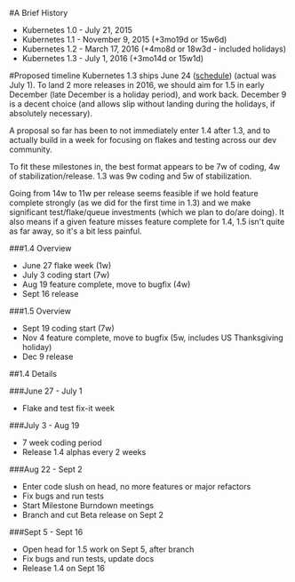 #A Brief History
- Kubernetes 1.0 - July 21, 2015
- Kubernetes 1.1 - November 9, 2015 (+3mo19d or 15w6d)
- Kubernetes 1.2 - March 17, 2016 (+4mo8d or 18w3d - included holidays)
- Kubernetes 1.3 - July 1, 2016 (+3mo14d or 15w1d)

#Proposed timeline
Kubernetes 1.3 ships June 24 ([schedule](https://github.com/kubernetes/kubernetes/wiki/Release-1.3)) (actual was July 1).  To land 2 more releases in 2016, we should aim for 1.5 in early December (late December is a holiday period), and work back.  December 9 is a decent choice (and allows slip without landing during the holidays, if absolutely necessary).

A proposal so far has been to not immediately enter 1.4 after 1.3, and to actually build in a week for focusing on flakes and testing across our dev community.

To fit these milestones in, the best format appears to be 7w of coding, 4w of stabilization/release.  1.3 was 9w coding and 5w of stabilization.

Going from 14w to 11w per release seems feasible if we hold feature complete strongly (as we did for the first time in 1.3) and we make significant test/flake/queue investments (which we plan to do/are doing).  It also means if a given feature misses feature complete for 1.4, 1.5 isn't quite as far away, so it's a bit less painful.

###1.4 Overview
- June 27 flake week (1w)
- July 3 coding start (7w)
- Aug 19 feature complete, move to bugfix (4w)
- Sept 16 release

###1.5 Overview
- Sept 19 coding start (7w)
- Nov 4 feature complete, move to bugfix (5w, includes US Thanksgiving holiday)
- Dec 9 release

##1.4 Details

###June 27 - July 1
- Flake and test fix-it week

###July 3 - Aug 19
- 7 week coding period
- Release 1.4 alphas every 2 weeks

###Aug 22 - Sept 2
- Enter code slush on head, no more features or major refactors
- Fix bugs and run tests
- Start Milestone Burndown meetings
- Branch and cut Beta release on Sept 2

###Sept 5 - Sept 16
- Open head for 1.5 work on Sept 5, after branch
- Fix bugs and run tests, update docs
- Release 1.4 on Sept 16